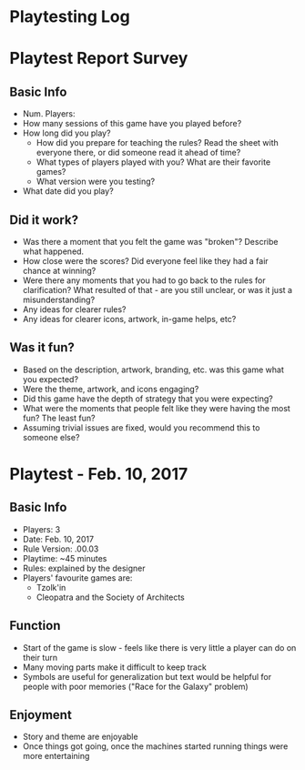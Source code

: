 # Playtesting Log

# Playtest Report Survey

## Basic Info
  * Num. Players:
  * How many sessions of this game have you played before?
  * How long did you play?
	* How did you prepare for teaching the rules? Read the sheet with everyone there, or did someone read it ahead of time?
	* What types of players played with you? What are their favorite games?
	* What version were you testing?
  * What date did you play?

## Did it work?
  * Was there a moment that you felt the game was "broken"? Describe what happened.
  * How close were the scores? Did everyone feel like they had a fair chance at winning?
  * Were there any moments that you had to go back to the rules for clarification? What resulted of that - are you still unclear, or was it just a misunderstanding?
  * Any ideas for clearer rules?
  * Any ideas for clearer icons, artwork, in-game helps, etc?

## Was it fun?
  * Based on the description, artwork, branding, etc. was this game what you expected?
  * Were the theme, artwork, and icons engaging?
  * Did this game have the depth of strategy that you were expecting?
  * What were the moments that people felt like they were having the most fun? The least fun?
  * Assuming trivial issues are fixed, would you recommend this to someone else?

# Playtest - Feb. 10, 2017

## Basic Info
  * Players: 3
  * Date: Feb. 10, 2017
  * Rule Version: .00.03
  * Playtime: ~45 minutes
  * Rules: explained by the designer
  * Players' favourite games are:
    * Tzolk'in
    * Cleopatra and the Society of Architects

## Function
  * Start of the game is slow - feels like there is very little a player can do on their turn
  * Many moving parts make it difficult to keep track
  * Symbols are useful for generalization but text would be helpful for people with poor memories ("Race for the Galaxy" problem)

## Enjoyment
  * Story and theme are enjoyable
  * Once things got going, once the machines started running things were more entertaining